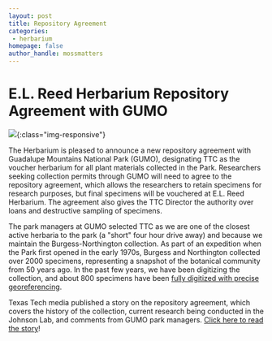 ```yaml
---
layout: post
title: Repository Agreement
categories:
 - herbarium
homepage: false
author_handle: mossmatters
---
```


# E.L. Reed Herbarium Repository Agreement with GUMO

![](/assets/images/herbarium/gumo.jpeg){:class="img-responsive"}

The Herbarium is pleased to announce a new repository agreement with Guadalupe Mountains National Park (GUMO), designating TTC as the voucher herbarium for all plant materials collected in the Park. Researchers seeking collection permits through GUMO will need to agree to the repository agreement, which allows the researchers to retain specimens for research purposes, but final specimens will be vouchered at E.L. Reed Herbarium. The agreement also gives the TTC Director the authority over loans and destructive sampling of specimens.

The park managers at GUMO selected TTC as we are one of the closest active herbaria to the park (a "short" four hour drive away) and because we maintain the Burgess-Northington collection. As part of an expedition when the Park first opened in the early 1970s, Burgess and Northington collected over 2000 specimens, representing a snapshot of the botanical community from 50 years ago. In the past few years, we have been digitizing the collection, and about 800 specimens have been [fully digitized with precise georeferencing](http://portal.torcherbaria.org/portal/checklists/checklist.php?clid=5621&emode=0).

Texas Tech media published a story on the repository agreement, which covers the history of the collection, current research being conducted in the Johnson Lab, and comments from GUMO park managers. [Click here to read the story](https://today.ttu.edu/posts/2020/04/Stories/50-year-old-biology-collection-enables-new-research-opportunities)!
